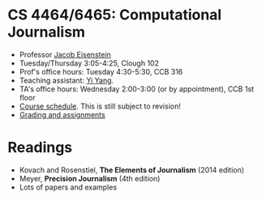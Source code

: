 CS 4464/6465: Computational Journalism
===========

- Professor [Jacob Eisenstein](http://www.cc.gatech.edu/~jeisenst/)
- Tuesday/Thursday 3:05-4:25, Clough 102
- Prof's office hours: Tuesday 4:30-5:30, CCB 316
- Teaching assistant: [Yi Yang](http://www.cc.gatech.edu/~yyang319/).
- TA's office hours: Wednesday 2:00-3:00 (or by appointment), CCB 1st floor 
- [Course schedule](https://docs.google.com/spreadsheets/d/1hefbuuYoYV7dxzdWgUrepVHhN9LrQtTJXh8i9carKuo/edit?usp=sharing). This is still subject to revision!
- [Grading and assignments](grading.md)

# Readings #

- Kovach and Rosenstiel, **The Elements of Journalism** (2014 edition)
- Meyer, **Precision Journalism** (4th edition)
- Lots of papers and examples





